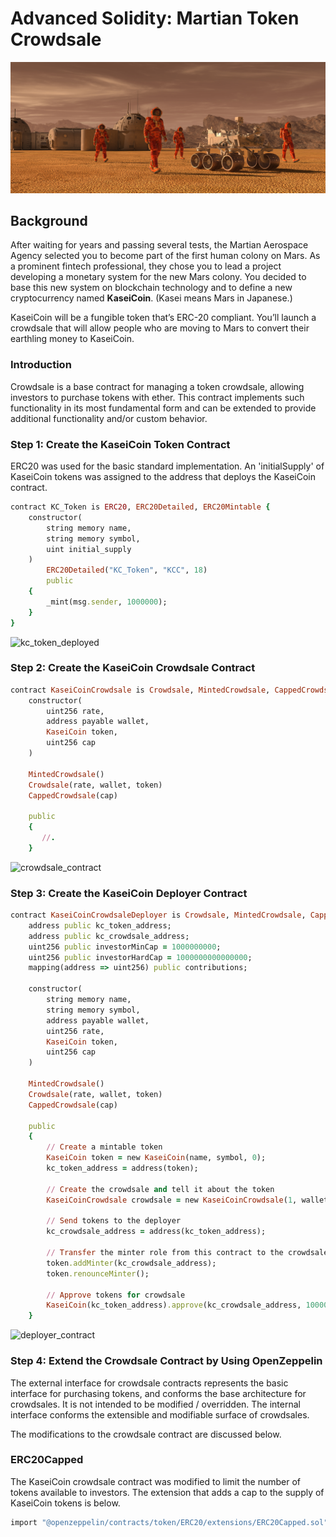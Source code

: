 # Advanced Solidity: Martian Token Crowdsale

![alt=""](images/application-image.png)

## Background

After waiting for years and passing several tests, the Martian Aerospace Agency selected you to become part of the first human colony on Mars. As a prominent fintech professional, they chose you to lead a project developing a monetary system for the new Mars colony. You decided to base this new system on blockchain technology and to define a new cryptocurrency named **KaseiCoin**. (Kasei means Mars in Japanese.)

KaseiCoin will be a fungible token that’s ERC-20 compliant. You’ll launch a crowdsale that will allow people who are moving to Mars to convert their earthling money to KaseiCoin.

### Introduction 
Crowdsale is a base contract for managing a token crowdsale, allowing investors to purchase tokens with ether. This contract implements such functionality in its most fundamental form and can be extended to provide additional functionality and/or custom behavior. 

### Step 1: Create the KaseiCoin Token Contract

ERC20 was used for the basic standard implementation. An 'initialSupply' of KaseiCoin tokens was assigned to the address that deploys the KaseiCoin contract. 

```ruby 
contract KC_Token is ERC20, ERC20Detailed, ERC20Mintable {
    constructor(
        string memory name,
        string memory symbol,
        uint initial_supply
    )
        ERC20Detailed("KC_Token", "KCC", 18)
        public
    {
        _mint(msg.sender, 1000000);    
    }
}
```

![kc_token_deployed](https://user-images.githubusercontent.com/95597283/170858899-e428e801-0047-4949-aa00-90fddf35f2fd.png)

### Step 2: Create the KaseiCoin Crowdsale Contract

```ruby
contract KaseiCoinCrowdsale is Crowdsale, MintedCrowdsale, CappedCrowdsale { 
    constructor(
        uint256 rate, 
        address payable wallet,
        KaseiCoin token,
        uint256 cap
    )

    MintedCrowdsale()
    Crowdsale(rate, wallet, token)
    CappedCrowdsale(cap)

    public
    {
       //.
    }
```

![crowdsale_contract](https://user-images.githubusercontent.com/95597283/170859454-fd42db5b-9028-416c-b708-be4c6630616f.png)


### Step 3: Create the KaseiCoin Deployer Contract

```ruby
contract KaseiCoinCrowdsaleDeployer is Crowdsale, MintedCrowdsale, CappedCrowdsale {
    address public kc_token_address;
    address public kc_crowdsale_address; 
    uint256 public investorMinCap = 1000000000;
    uint256 public investorHardCap = 1000000000000000;
    mapping(address => uint256) public contributions;

    constructor(
        string memory name,
        string memory symbol, 
        address payable wallet,
        uint256 rate, 
        KaseiCoin token, 
        uint256 cap
    )

    MintedCrowdsale()
    Crowdsale(rate, wallet, token)
    CappedCrowdsale(cap)

    public
    {
        // Create a mintable token 
        KaseiCoin token = new KaseiCoin(name, symbol, 0);
        kc_token_address = address(token);

        // Create the crowdsale and tell it about the token
        KaseiCoinCrowdsale crowdsale = new KaseiCoinCrowdsale(1, wallet, token, cap);

        // Send tokens to the deployer
        kc_crowdsale_address = address(kc_token_address);

        // Transfer the minter role from this contract to the crowdsale 
        token.addMinter(kc_crowdsale_address); 
        token.renounceMinter(); 

        // Approve tokens for crowdsale
        KaseiCoin(kc_token_address).approve(kc_crowdsale_address, 100000);
    }
```
![deployer_contract](https://user-images.githubusercontent.com/95597283/170859455-a728df37-2d25-4b7e-b696-60dffb77cc34.png)

### Step 4: Extend the Crowdsale Contract by Using OpenZeppelin

The external interface for crowdsale contracts represents the basic interface for purchasing tokens, and conforms the base architecture for crowdsales. It is not intended to be modified / overridden. The internal interface conforms the extensible and modifiable surface of crowdsales. 

The modifications to the crowdsale contract are discussed below. 

### ERC20Capped

The KaseiCoin crowdsale contract was modified to limit the number of tokens available to investors. The extension that adds a cap to the supply of KaseiCoin tokens is below.

```ruby 
import "@openzeppelin/contracts/token/ERC20/extensions/ERC20Capped.sol";
```


